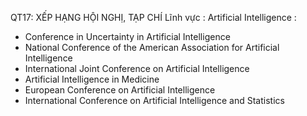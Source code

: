 QT17: XẾP HẠNG HỘI NGHỊ, TẠP CHÍ
Lĩnh vực : Artificial Intelligence :
- Conference in Uncertainty in Artificial Intelligence
- National Conference of the American Association for Artificial Intelligence
- International Joint Conference on Artificial Intelligence
- Artificial Intelligence in Medicine
- European Conference on Artificial Intelligence
- International Conference on Artificial Intelligence and Statistics
